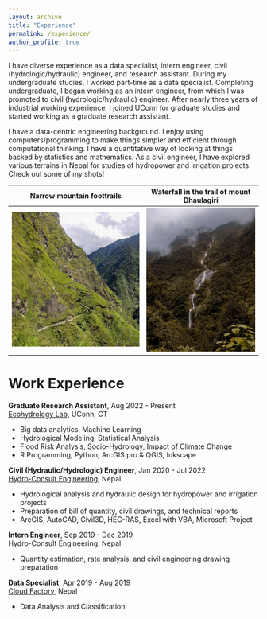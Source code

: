 ```yaml
---
layout: archive
title: "Experience"
permalink: /experience/
author_profile: true
---
```

I have diverse experience as a data specialist, intern engineer, civil (hydrologic/hydraulic) engineer, and research assistant. During my undergraduate studies, I worked part-time as a data specialist. Completing undergraduate, I began working as an intern engineer, from which I was promoted to civil (hydrologic/hydraulic) engineer. After nearly three years of industrial working experience, I joined UConn for graduate studies and started working as a graduate research assistant.

I have a data-centric engineering background. I enjoy using computers/programming to make things simpler and efficient through computational thinking. I have a quantitative way of looking at things backed by statistics and mathematics. As a civil engineer, I have explored various terrains in Nepal for studies of hydropower and irrigation projects. Check out some of my shots!

|Narrow mountain foottrails|Waterfall in the trail of mount Dhaulagiri|
|:-:|:-:|
|![First Image](trails.png)|![Second Image](waterfall.png)|


Work Experience
======
**Graduate Research Assistant**, Aug 2022 - Present <br>
[Ecohydrology Lab](http://www.jamesknightonhydrology.com/), UConn, CT
* Big data analytics, Machine Learning
* Hydrological Modeling, Statistical Analysis
* Flood Risk Analysis, Socio-Hydrology, Impact of Climate Change
* R Programming, Python, ArcGIS pro & QGIS, Inkscape

**Civil (Hydraulic/Hydrologic) Engineer**, Jan 2020 - Jul 2022 <br>
[Hydro-Consult Engineering](www.hcel.com.np), Nepal
* Hydrological analysis and hydraulic design for hydropower and irrigation projects
* Preparation of bill of quantity, civil drawings, and technical reports
* ArcGIS, AutoCAD, Civil3D, HEC-RAS, Excel with VBA, Microsoft Project

**Intern Engineer**, Sep 2019 - Dec 2019 <br>
Hydro-Consult Engineering, Nepal
* Quantity estimation, rate analysis, and civil engineering drawing preparation

**Data Specialist**, Apr 2019 - Aug 2019 <br>
[Cloud Factory](https://www.cloudfactory.com/), Nepal
* Data Analysis and Classification